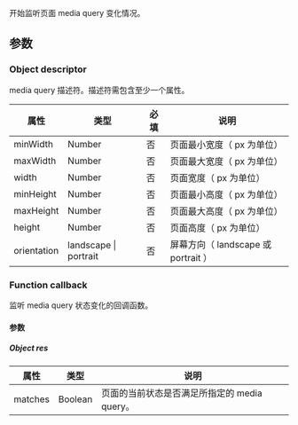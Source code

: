 开始监听页面 media query 变化情况。

## 参数

### Object descriptor
media query 描述符。描述符需包含至少一个属性。

| **属性** | **类型** | **必填** | **说明** |
| --- | --- | --- | --- |
| minWidth | Number | 否 | 页面最小宽度（ px 为单位） |
| maxWidth | Number | 否 | 页面最大宽度（ px 为单位） |
| width | Number | 否 | 页面宽度（ px 为单位） |
| minHeight | Number | 否 | 页面最小高度（ px 为单位） |
| maxHeight | Number | 否 | 页面最大高度（ px 为单位） |
| height | Number | 否 | 页面高度（ px 为单位） |
| orientation | landscape &#124; portrait | 否 | 屏幕方向（ landscape 或 portrait ） |


### Function callback 
监听 media query 状态变化的回调函数。

#### 参数

##### Object res
| **属性** | **类型** | **说明** |
| --- | --- | --- |
| matches | Boolean | 页面的当前状态是否满足所指定的 media query。 |
